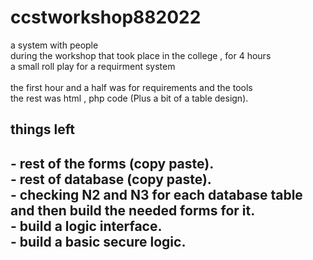# ccstworkshop882022
a system with people
<br>
during the workshop that took place in the college , for 4 hours <br>
a small roll play for a requirment system <br>
<br> the first hour and a half was for requirements and the tools 
<br> the rest was html , php code (Plus a bit of a table design).<br>

<h2>things left<h2>
- rest of the forms (copy paste).<br>
- rest of database (copy paste).<br>
- checking N2 and N3 for each database table and then build the needed forms for it.<br>
- build a logic interface.<br>
- build a basic secure logic.<br>
